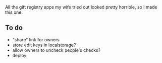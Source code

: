 All the gift registry apps my wife tried out looked pretty horrible, so I made this one.

## To do

- "share" link for owners
- store edit keys in localstorage?
- allow owners to uncheck people's checks?
- deploy
